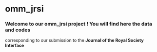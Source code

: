 # omm_jrsi

### Welcome to our omm_jrsi project ! You will find here the data and codes
corresponding to our submission to the **Journal of the Royal Society Interface**

